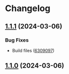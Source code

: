 # Changelog

## [1.1.1](https://github.com/ChrisGV04/mongoose-cursor-pagination/compare/v1.1.0...v1.1.1) (2024-03-06)


### Bug Fixes

* Build files ([6309097](https://github.com/ChrisGV04/mongoose-cursor-pagination/commit/6309097b5d90dbedf8dad59fa46abeeaba50d5b9))

## [1.1.0](https://github.com/ChrisGV04/mongoose-cursor-pagination/compare/v1.0.6...v1.1.0) (2024-03-06)
